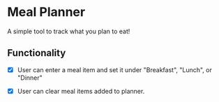 # Meal Planner
A simple tool to track what you plan to eat!

## Functionality

* [X] User can enter a meal item and set it under "Breakfast", "Lunch", or "Dinner"
* [X] User can clear meal items added to planner.

